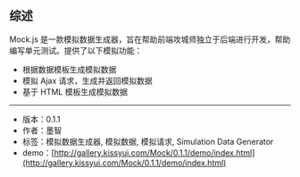 ## 综述

Mock.js 是一款模拟数据生成器，旨在帮助前端攻城师独立于后端进行开发，帮助编写单元测试。提供了以下模拟功能：

* 根据数据模板生成模拟数据
* 模拟 Ajax 请求，生成并返回模拟数据
* 基于 HTML 模板生成模拟数据

---
* 版本：0.1.1
* 作者：墨智
* 标签：模拟数据生成器, 模拟数据, 模拟请求, Simulation Data Generator
* demo：[http://gallery.kissyui.com/Mock/0.1.1/demo/index.html](http://gallery.kissyui.com/Mock/0.1.1/demo/index.html)

<!-- 
## 初始化组件

    S.use('gallery/Mock/0.1.1/index', function (S, Mock) {
         var Mock = new Mock();
    })

## API说明 
-->
